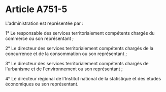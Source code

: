 # Article A751-5

<p>L'administration est représentée par : </p><p>1° Le responsable des services territorialement compétents chargés du commerce ou son représentant ; </p><p>2° Le directeur des services territorialement compétents chargés de la concurrence et de la consommation ou son représentant ; </p><p>3° Le directeur des services territorialement compétents chargés de l'urbanisme et de l'environnement ou son représentant ; </p><p>4° Le directeur régional de l'Institut national de la statistique et des études économiques ou son représentant.</p>